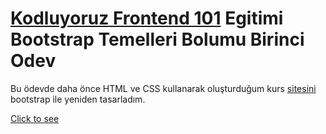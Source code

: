 # [Kodluyoruz Frontend 101](https://github.com/erdinckurt/kodluyoruz-frontend-101-egitimi) Egitimi Bootstrap Temelleri Bolumu Birinci Odev

Bu ödevde daha önce HTML ve CSS kullanarak oluşturduğum kurs [sitesini](https://github.com/erdinckurt/frontend-101-css-ilk-odev) bootstrap ile yeniden tasarladım.

[Click to see](https://erdinckurt.github.io/frontend-101-bootstrap-ilk-odev/)
